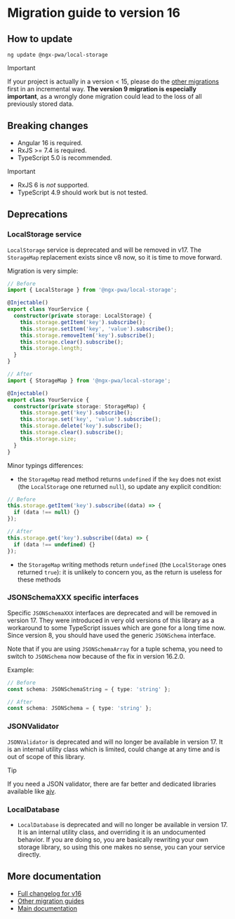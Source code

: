 # Migration guide to version 16

## How to update

```
ng update @ngx-pwa/local-storage
```

> [!IMPORTANT]
> If your project is actually in a version < 15, please do the [other migrations](../MIGRATION.md) first in an incremental way. **The version 9 migration is especially important**, as a wrongly done migration could lead to the loss of all previously stored data.

## Breaking changes

- Angular 16 is required.
- RxJS >= 7.4 is required.
- TypeScript 5.0 is recommended.

> [!IMPORTANT]
> - RxJS 6 is *not* supported.
> - TypeScript 4.9 should work but is not tested.

## Deprecations

### LocalStorage service

`LocalStorage` service is deprecated and will be removed in v17. The `StorageMap` replacement exists since v8 now, so it is time to move forward.

Migration is very simple:

```typescript
// Before
import { LocalStorage } from '@ngx-pwa/local-storage';

@Injectable()
export class YourService {
  constructor(private storage: LocalStorage) {
    this.storage.getItem('key').subscribe();
    this.storage.setItem('key', 'value').subscribe();
    this.storage.removeItem('key').subscribe();
    this.storage.clear().subscribe();
    this.storage.length;
  }
}

// After
import { StorageMap } from '@ngx-pwa/local-storage';

@Injectable()
export class YourService {
  constructor(private storage: StorageMap) {
    this.storage.get('key').subscribe();
    this.storage.set('key', 'value').subscribe();
    this.storage.delete('key').subscribe();
    this.storage.clear().subscribe();
    this.storage.size;
  }
}
```

Minor typings differences:
- the `StorageMap` read method returns `undefined` if the `key` does not exist (the `LocalStorage` one returned `null`), so update any explicit condition:
```typescript
// Before
this.storage.getItem('key').subscribe((data) => {
  if (data !== null) {}
});

// After
this.storage.get('key').subscribe((data) => {
  if (data !== undefined) {}
});
```
- the `StorageMap` writing methods return `undefined` (the `LocalStorage` ones returned `true`): it is unlikely to concern you, as the return is useless for these methods

### JSONSchemaXXX specific interfaces

Specific `JSONSchemaXXX` interfaces are deprecated and will be removed in version 17. They were introduced in very old versions of this library as a workaround to some TypeScript issues which are gone for a long time now. Since version 8, you should have used the generic `JSONSchema` interface.

Note that if you are using `JSONSchemaArray` for a tuple schema, you need to switch to `JSONSchema` now because of the fix in version 16.2.0.

Example:
```typescript
// Before
const schema: JSONSchemaString = { type: 'string' };

// After
const schema: JSONSchema = { type: 'string' };
```

### JSONValidator

`JSONValidator` is deprecated and will no longer be available in version 17. It is an internal utility class which is limited, could change at any time and is out of scope of this library.

> [!TIP]
> If you need a JSON validator, there are far better and dedicated libraries available like [ajv](https://ajv.js.org/).

### LocalDatabase

- `LocalDatabase` is deprecated and will no longer be available in version 17. It is an internal utility class, and overriding it is an undocumented behavior. If you are doing so, you are basically rewriting your own storage library, so using this one makes no sense, you can your service directly.

## More documentation

- [Full changelog for v16](../CHANGELOG.md)
- [Other migration guides](../MIGRATION.md)
- [Main documentation](../README.md)
